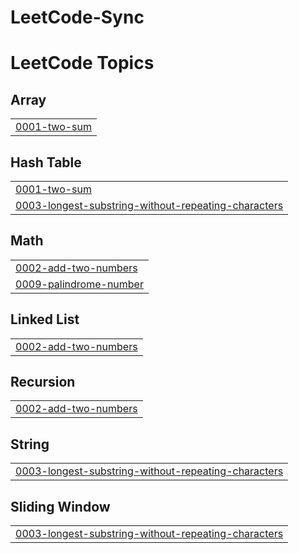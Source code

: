 ﻿# LeetCode-Sync

<!---LeetCode Topics Start-->
# LeetCode Topics
## Array
|  |
| ------- |
| [0001-two-sum](https://github.com/sothearathun/LeetCode-Sync/tree/master/0001-two-sum) |
## Hash Table
|  |
| ------- |
| [0001-two-sum](https://github.com/sothearathun/LeetCode-Sync/tree/master/0001-two-sum) |
| [0003-longest-substring-without-repeating-characters](https://github.com/sothearathun/LeetCode-Sync/tree/master/0003-longest-substring-without-repeating-characters) |
## Math
|  |
| ------- |
| [0002-add-two-numbers](https://github.com/sothearathun/LeetCode-Sync/tree/master/0002-add-two-numbers) |
| [0009-palindrome-number](https://github.com/sothearathun/LeetCode-Sync/tree/master/0009-palindrome-number) |
## Linked List
|  |
| ------- |
| [0002-add-two-numbers](https://github.com/sothearathun/LeetCode-Sync/tree/master/0002-add-two-numbers) |
## Recursion
|  |
| ------- |
| [0002-add-two-numbers](https://github.com/sothearathun/LeetCode-Sync/tree/master/0002-add-two-numbers) |
## String
|  |
| ------- |
| [0003-longest-substring-without-repeating-characters](https://github.com/sothearathun/LeetCode-Sync/tree/master/0003-longest-substring-without-repeating-characters) |
## Sliding Window
|  |
| ------- |
| [0003-longest-substring-without-repeating-characters](https://github.com/sothearathun/LeetCode-Sync/tree/master/0003-longest-substring-without-repeating-characters) |
<!---LeetCode Topics End-->

